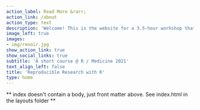```yaml
---
action_label: Read More &rarr;
action_link: /about
action_type: text
description: 'Welcome! This is the website for a 3.5-hour workshop that will take you on a tour of how to get from data to manuscript with R Markdown. We will be introducing [Quarto](https://quarto.org/) in this workshop &mdash; a scientific and technical publishing system built on Pandoc.'
image_left: true
images:
- img/renoir.jpg
show_action_link: true
show_social_links: true
subtitle: 'A short course @ R / Medicine 2021'
text_align_left: false
title: 'Reproducible Research with R'
type: home
---
```


** index doesn't contain a body, just front matter above.
See index.html in the layouts folder **
